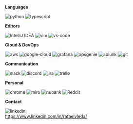 **Languages**

![python](https://camo.githubusercontent.com/e488f8c300c9a0b389cc35a641061dfcf3c5442565591b9426ae08c03471bb7f/68747470733a2f2f696d672e736869656c64732e696f2f62616467652f505954484f4e2d3337373641422e7376673f7374796c653d666f722d7468652d6261646765266c6f676f3d507974686f6e266c6f676f436f6c6f723d7768697465)
![typescript](https://camo.githubusercontent.com/78be43a17714d3ce6164165e7942fcdcb52e826bf7c683563fd7f7a385ee3943/68747470733a2f2f696d672e736869656c64732e696f2f62616467652f545950455343524950542d3331373843362e7376673f7374796c653d666f722d7468652d6261646765266c6f676f3d54797065736372697074266c6f676f436f6c6f723d7768697465)

**Editors**

![IntelliJ IDEA](https://img.shields.io/badge/IntelliJIDEA-000000.svg?style=for-the-badge&logo=intellij-idea&logoColor=white)
![vim](https://camo.githubusercontent.com/86a0ef29cc82040b68d85de0493d25ecc9921ac80f9fde882e76eb03852f2659/68747470733a2f2f696d672e736869656c64732e696f2f62616467652f56494d2d3031393733332e7376673f7374796c653d666f722d7468652d6261646765266c6f676f3d76696d266c6f676f436f6c6f723d7768697465)
![vs-code](https://camo.githubusercontent.com/152ea21f67fc34ef57c9ed1fbfd4ef720a1e53c4115033596bd69f8abcf9d39e/68747470733a2f2f696d672e736869656c64732e696f2f62616467652f5653434f44452d3030374143432e7376673f7374796c653d666f722d7468652d6261646765266c6f676f3d56697375616c2d53747564696f2d436f6465266c6f676f436f6c6f723d7768697465)

**Cloud & DevOps**

![aws](https://camo.githubusercontent.com/85276910b9bd3723e53c8584bae48f15be791dc8f28652367706b7275da2da3b/68747470733a2f2f696d672e736869656c64732e696f2f62616467652f4157532d3233324633452e7376673f7374796c653d666f722d7468652d6261646765266c6f676f3d416d617a6f6e2d415753266c6f676f436f6c6f723d7768697465)
![google-cloud](https://camo.githubusercontent.com/d21a7ddfa0ae2e9b5149f10b151d5478f41cc77daec0731b47ec941674fad394/68747470733a2f2f696d672e736869656c64732e696f2f62616467652f474f4f474c45253230434c4f55442d3432383546342e7376673f7374796c653d666f722d7468652d6261646765266c6f676f3d476f6f676c652d436c6f7564266c6f676f436f6c6f723d7768697465)
![grafana](https://camo.githubusercontent.com/55e28e0211547a28970c71d805f430727b87b1dfa3bee3e5dcacea0d524316d5/68747470733a2f2f696d672e736869656c64732e696f2f62616467652f2d47524146414e412d626c61636b3f267374796c653d666f722d7468652d6261646765266c6f676f3d67726166616e61266c6f676f436f6c6f723d79656c6c6f77)
![opsgenie](https://camo.githubusercontent.com/00b89e8e1112eff03c63b1398680e7bb37204bfb58bee2225437ccd2ba5467f1/68747470733a2f2f696d672e736869656c64732e696f2f62616467652f4f505347454e49452d3137324234442e7376673f7374796c653d666f722d7468652d6261646765266c6f676f3d4f707347656e6965266c6f676f436f6c6f723d7768697465)
![splunk](https://camo.githubusercontent.com/919ced6452a24513ac567fe99a6c879a0c9490be7841cfebf06ced6631424ca1/68747470733a2f2f696d672e736869656c64732e696f2f62616467652f53504c554e4b2d3131314332392e7376673f7374796c653d666f722d7468652d6261646765266c6f676f3d53706c756e6b266c6f676f436f6c6f723d7768697465)
![git](https://camo.githubusercontent.com/076c60bac04c24f6d45e74bbe3c858e1afa19339d1e12ef2d754c2044f0f8ad9/68747470733a2f2f696d672e736869656c64732e696f2f62616467652f4749542532302d2532334630353033332e7376673f267374796c653d666f722d7468652d6261646765266c6f676f3d676974266c6f676f436f6c6f723d7768697465)

**Communication**

![slack](https://camo.githubusercontent.com/a23e36270c3254be051d6b53e92b7472f3040c8e3787818f8489a2db1b598d0a/68747470733a2f2f696d672e736869656c64732e696f2f62616467652f534c41434b2d3441313534422e7376673f7374796c653d666f722d7468652d6261646765266c6f676f3d536c61636b266c6f676f436f6c6f723d7768697465)
![discord](https://camo.githubusercontent.com/279fd9fb9aa0ec16b6968188bd466bb77ca33926319552f52cbbb50fa6da4c50/68747470733a2f2f696d672e736869656c64732e696f2f62616467652f444953434f52442d3732383944412e7376673f7374796c653d666f722d7468652d6261646765266c6f676f3d446973636f7264266c6f676f436f6c6f723d7768697465)
![jira](https://camo.githubusercontent.com/457eec7cb5dbcafabda79974385e4510fe80e059261d4c1a7c805baef6109720/68747470733a2f2f696d672e736869656c64732e696f2f62616467652f4a4952412d3030353243432e7376673f7374796c653d666f722d7468652d6261646765266c6f676f3d4a6972612d536f667477617265266c6f676f436f6c6f723d7768697465)
![trello](https://camo.githubusercontent.com/df04d409a2afe6481b9f085541a67babdb4c2b4168ee6ac85b98d7a9605936bc/68747470733a2f2f696d672e736869656c64732e696f2f62616467652f5452454c4c4f2d3030373942462e7376673f7374796c653d666f722d7468652d6261646765266c6f676f3d5472656c6c6f266c6f676f436f6c6f723d7768697465)

**Personal**

![chrome](https://camo.githubusercontent.com/c63de643795791939a507ef00cea3d3a027379e16b0333a5e240173b8977bf2c/68747470733a2f2f696d672e736869656c64732e696f2f62616467652f474f4f474c452532304348524f4d452d3432383546342e7376673f7374796c653d666f722d7468652d6261646765266c6f676f3d476f6f676c652d4368726f6d65266c6f676f436f6c6f723d7768697465)
![miro](https://camo.githubusercontent.com/4b9381ae21e8284990171c6d019f7917f6515408fd629b5d140821df094b803f/68747470733a2f2f696d672e736869656c64732e696f2f62616467652f4d49524f2d3035303033382e7376673f7374796c653d666f722d7468652d6261646765266c6f676f3d4d69726f266c6f676f436f6c6f723d7768697465)
![nubank](https://camo.githubusercontent.com/339abe50ba09b0c745ccbb451bb478012dc414ed8818a765d97b86f659a9e05a/68747470733a2f2f696d672e736869656c64732e696f2f62616467652f4e5542414e4b2d3841303542452e7376673f267374796c653d666f722d7468652d6261646765266c6f676f3d6e7562616e6b266c6f676f436f6c6f723d7768697465)
![Reddit](https://img.shields.io/badge/Reddit-FF4500?style=for-the-badge&logo=reddit&logoColor=white)

**Contact**

![linkedin](https://img.shields.io/badge/LinkedIn-0077B5?style=for-the-badge&logo=linkedin&logoColor=white)</br>
https://www.linkedin.com/in/rafaelvleda/

